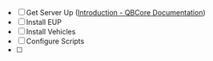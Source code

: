 - [ ] Get Server Up ([Introduction - QBCore Documentation](https://docs.qbcore.org/qbcore-documentation/))
- [ ] Install EUP
- [ ] Install Vehicles
- [ ] Configure Scripts
- [ ] 